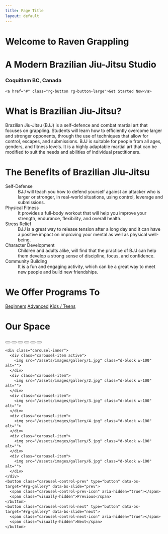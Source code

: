 ```yaml
---
title: Page Title
layout: default
---
```


<div class="container-fluid rg-landing-raven">
  <div class="container">
    <div class="rg-welcome">
      <h1 class="display-3">Welcome to Raven Grappling</h1>
      <h1 class="display-3">A Modern Brazilian Jiu-Jitsu Studio</h1>
      <h3>Coquitlam BC, Canada</h3>
    </div>

    <a href="#" class="rg-button rg-button-large">Get Started Now</a>
  </div>
</div>

<div class="container py-5 px-4 p-lg-5">
  <h1 class="text-center">What is Brazilian Jiu-Jitsu?</h1>
  <p>
    Brazilian Jiu-Jitsu (BJJ) is a self-defence and combat martial art that focuses on grappling. Students will learn how to efficiently overcome larger and stronger opponents, through the use of techniques that allow for control, escapes, and submissions. BJJ is suitable for people from all ages, genders, and fitness levels. It is a highly adaptable martial art that can be modified to suit the needs and abilities of individual practitioners.
  </p>
</div>

<div class="container py-5 px-4 p-lg-5 rg-container-bg">
  <h1 class="text-center">The  Benefits of Brazilian Jiu-Jitsu</h1>

  <dl>
    <dt>
      Self-Defense
    </dt>
    <dd>
      BJJ will teach you how to defend yourself against an attacker who is larger or stronger, in real-world situations, using control, leverage and submissions.
    </dd>
    <dt>
      Physical Fitness
    </dt>
    <dd>
      It provides a full-body workout that will help you improve your strength, endurance, flexibility, and overall health.
    </dd>
    <dt>
      Stress Relief
    </dt>
    <dd>
      BJJ is a great way to release tension after a long day and it can have a  positive impact on improving your mental as well as physical well-being.
    </dd>
    <dt>
      Character Development
    </dt>
    <dd>
      Children and adults alike, will find that the practice of BJJ can help them develop a strong sense of discipline, focus, and confidence.
    </dd>
    <dt>
      Community Building
    </dt>
    <dd>
      It is a fun and engaging activity, which can be a great way to meet new people and build new friendships.
    </dd>
  </dl>
</div>

<div class="container py-5 px-4 p-lg-5 text-center">
  <h1 class="text-center">We Offer Programs To</h1>
  <a href="" class="rg-button">Beginners</a>
  <a href="" class="rg-button">Advanced</a>
  <a href="" class="rg-button">Kids / Teens</a>
</div>

<div class="container py-5 px-4 p-lg-5 rg-container-bg">
  <h1 class="text-center">Our Space</h1>

  <div id="rg-gallery" class="carousel slide">
    <div class="carousel-indicators">
      <button type="button" data-bs-target="#carouselExampleIndicators" data-bs-slide-to="0" class="active" aria-current="true" aria-label="Slide 1"></button>
      <button type="button" data-bs-target="#carouselExampleIndicators" data-bs-slide-to="1" aria-label="Slide 2"></button>
      <button type="button" data-bs-target="#carouselExampleIndicators" data-bs-slide-to="2" aria-label="Slide 3"></button>
      <button type="button" data-bs-target="#carouselExampleIndicators" data-bs-slide-to="3" aria-label="Slide 4"></button>
      <button type="button" data-bs-target="#carouselExampleIndicators" data-bs-slide-to="4" aria-label="Slide 5"></button>
      <button type="button" data-bs-target="#carouselExampleIndicators" data-bs-slide-to="5" aria-label="Slide 6"></button>
    </div>

    <div class="carousel-inner">
      <div class="carousel-item active">
        <img src="/assets/images/gallery/1.jpg" class="d-block w-100" alt="">
      </div>
      <div class="carousel-item">
        <img src="/assets/images/gallery/2.jpg" class="d-block w-100" alt="">
      </div>
      <div class="carousel-item">
        <img src="/assets/images/gallery/3.jpg" class="d-block w-100" alt="">
      </div>
      <div class="carousel-item">
        <img src="/assets/images/gallery/4.jpg" class="d-block w-100" alt="">
      </div>
      <div class="carousel-item">
        <img src="/assets/images/gallery/5.jpg" class="d-block w-100" alt="">
      </div>
      <div class="carousel-item">
        <img src="/assets/images/gallery/6.jpg" class="d-block w-100" alt="">
      </div>
    </div>
    <button class="carousel-control-prev" type="button" data-bs-target="#rg-gallery" data-bs-slide="prev">
      <span class="carousel-control-prev-icon" aria-hidden="true"></span>
      <span class="visually-hidden">Previous</span>
    </button>
    <button class="carousel-control-next" type="button" data-bs-target="#rg-gallery" data-bs-slide="next">
      <span class="carousel-control-next-icon" aria-hidden="true"></span>
      <span class="visually-hidden">Next</span>
    </button>
  </div>
</div>
